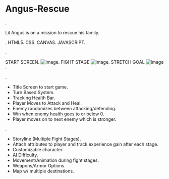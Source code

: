 # Angus-Rescue

<PITCH>. 

Lil Angus is on a mission to rescue his family. 

<TECH STACK>. 
HTML5. 
CSS. 
CANVAS. 
JAVASCRIPT. 

<WIREFRAMES>. 

START SCREEN. 
![image](https://user-images.githubusercontent.com/98047314/152572065-eb2b2fc5-3901-45bc-a8e4-4b4110044fc7.png). 
FIGHT STAGE
![image](https://user-images.githubusercontent.com/98047314/152572130-a76ed427-7237-4955-a831-4a503510ff13.png). 
STRETCH GOAL
![image](https://user-images.githubusercontent.com/98047314/152572165-ca8f92b7-e0c1-432c-b7a3-8aa5ccbf5443.png). 

<MVP>. 
- Title Screen to start game. 
- Turn Based System. 
- Tracking Health Bar. 
- Player Moves to Attack and Heal. 
- Enemy randomizes between attacking/defending. 
- Win when enemy health goes to or below 0. 
- Player moves on to next enemy which is stronger. 

<STRETCH GOALS>. 
- Storyline (Multiple Fight Stages). 
- Attach attributes to player and track experience gain after each stage. 
- Customizable character. 
- AI Difficulty. 
- Movement/Animation during fight stages. 
- Weapons/Armor Options. 
- Map w/ multiple destinations. 

